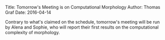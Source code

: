 Title: Tomorrow's Meeting is on Computational Morphology
Author: Thomas Graf
Date: 2016-04-14

Contrary to what's claimed on the schedule, tomorrow's meeting will be run by Alena and Sophie, who will report their first results on the computational complexity of morphology.
